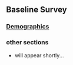 <link href="http://kevinburke.bitbucket.org/markdowncss/markdown.css" rel="stylesheet"></link>

## Baseline Survey
### [Demographics](http://schafik.github.io/bangla/rmd_files/1_demographics.html)


### other sections
 * will appear shortly...

 